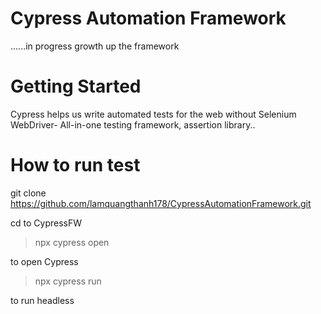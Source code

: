 # Cypress Automation Framework
......in progress growth up the framework
# Getting Started
Cypress helps us write automated tests for the web without Selenium WebDriver- All-in-one testing framework, assertion library..

# How to run test

git clone https://github.com/lamquangthanh178/CypressAutomationFramework.git

cd to CypressFW

> npx cypress open 

to open Cypress

> npx cypress run

to run headless

